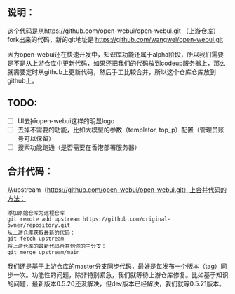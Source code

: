 ## 说明：
这个代码是从https://github.com/open-webui/open-webui.git （上游仓库）fork出来的代码，新的git地址是
https://github.com/wangwei/open-webui.git

因为open-webui还在快速开发中，知识库功能还属于alpha阶段，所以我们需要是不是从上游仓库中更新代码，如果还把我们的代码放到codeup服务器上，那么就需要定时从github上更新代码，然后手工比较合并，所以这个仓库仓库放到github上。

## TODO:

- [ ] UI去掉open-webui这样的明显logo
- [ ] 去掉不需要的功能，比如大模型的参数（templator, top_p）配置（管理员账号可以保留）
- [ ] 搜索功能跑通（是否需要在香港部署服务器）

## 合并代码：

从upstream（https://github.com/open-webui/open-webui.git）上合并代码的方法：

```
添加原始仓库为远程仓库
git remote add upstream https://github.com/original-owner/repository.git
从上游仓库获取最新的代码：
git fetch upstream
将上游仓库的最新代码合并到你的主分支：
git merge upstream/main
```

我们还是基于上游仓库的master分支同步代码，最好是每发布一个版本（tag）同步一次。功能性的问题，除非特别紧急，我们就等待上游仓库修复。比如基于知识的问题，最新版本0.5.20还没解决，但dev版本已经解决，我们就等0.5.21版本。